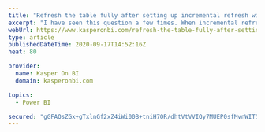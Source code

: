 ```yaml
---
title: "Refresh the table fully after setting up incremental refresh with TMSL"
excerpt: "I have seen this question a few times. When incremental refresh is setup, we cannot refresh the whole model. Some workarounds are deploying the model...The post Refresh the table fully after setting up incremental refresh with TMSL appeared first on Kasper On BI. "
webUrl: https://www.kasperonbi.com/refresh-the-table-fully-after-setting-up-incremental-refresh-with-tmsl/
type: article
publishedDateTime: 2020-09-17T14:52:16Z
heat: 80

provider:
  name: Kasper On BI
  domain: kasperonbi.com

topics:
  - Power BI

secured: "gGFAQsZGx+gTxlnGf2xZ4iWi00B+tniH7OR/dhtVtVVIQy7MUEP0sfMvnWIT5uYAP3tRNNJHN5InuSrudjL0mN+8xgZuLb1kJoY1iznqgRI0/RCMUBwtugyY9dLCWnjNpbbeb+afmE2JFhZdkD834DPIRCmN5EvKautNlXFGoDAzF94/NKBRBv776PfxC2DiHPTO9aTk0/3laxbDjZ+y1/N5KCc/kOC9QISjglovwAr8pExzZJ9sSVM+vjWJR7Qsf4WP3pDvuBirs5yiPnWBnTwvOMzGr1ROvXCR00FGt1ZX5KI3uScT67hg9QMjHbVLBSBFxuVF/Z40zQY1hXmwGtZZCUn5C5jZz4T6qXzPSL0=;It9JO3fTPmz+KRVAHd62Ag=="
---
```


